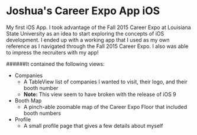 # Joshua's Career Expo App iOS

My first iOS App. I took advantage of the Fall 2015 Career Expo at Louisiana State University as an idea to start exploring the concepts of iOS development. I ended up with a working app that I used as my own reference as I navigated through the Fall 2015 Career Expo. I also was able to impress the recruiters with my app!

######It contained the following views:

* Companies 
  - A TableView list of companies I wanted to visit, their logo, and their booth number
  - **Note:** This view seem to have broken with the release of iOS 9
* Booth Map
  - A pinch-able zoomable map of the Career Expo Floor that included booth numbers
* Profile
  - A small profile page that gives a few details about myself
